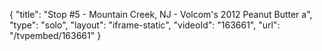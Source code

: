 {
    "title": "Stop #5 - Mountain Creek, NJ - Volcom's 2012 Peanut Butter a",
    "type": "solo",
    "layout": "iframe-static",
    "videoId": "163661",
    "url": "\/tvpembed\/163661"
}